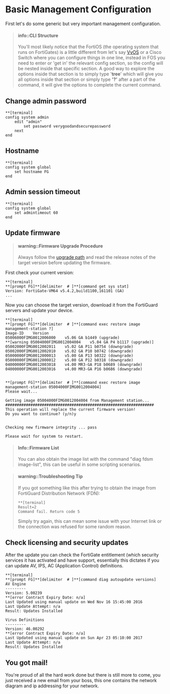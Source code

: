 # Basic Management Configuration

First let's do some generic but very important management configuration.

> #### info::CLI Structure
>
> You'll most likely notice that the FortiOS \(the operating system that runs on FortiGates\) is a little different from let's say [VyOS](https://vyos.io/) or a Cisco Switch where you can configure things in one line, instead in FOS you need to enter or 'get in' the relevant config section, so the config will be nested inside that specific section. A good way to explore the options inside that section is to simply type '**tree**' which will give you all options inside that section or simply type **'?'** after a part of the command, it will give the options to complete the current command.

## Change admin password

```
**[terminal]
config system admin
    edit "admin"
        set password verygoodandsecurepassword
    next
end
```

## Hostname

```
**[terminal]
config system global
    set hostname FG
end
```

## Admin session timeout

```
**[terminal]
config system global
    set admintimeout 60
end
```

## Update firmware

> #### warning::Firmware Upgrade Procedure
>
> Always follow the [upgrade path](http://cookbook.fortinet.com/sysadmins-notebook/supported-upgrade-paths-fortios/) and read the release notes of the target version before updating the firmware.

First check your current version:

```
**[terminal]
**[prompt FG]**[delimiter  # ]**[command get sys stat]
Version: FortiGate-VM64 v5.4.2,build1100,161101 (GA)
...
```

Now you can choose the target version, download it from the FortiGuard servers and update your device.

```
**[terminal]
**[prompt FG]**[delimiter  # ]**[command exec restore image management-station ?]
Image-ID    Version
05006000FIMG0012006000    v5.06 GA b1449 (upgrade)
**[warning 05004000FIMG0012004004    v5.04 GA P4 b1117 (upgrade)]
05002000FIMG0012002011    v5.02 GA P11 b0754 (downgrade)
05002000FIMG0012002010    v5.02 GA P10 b0742 (downgrade)
05000000FIMG0012000013    v5.00 GA P13 b0322 (downgrade)
05000000FIMG0012000012    v5.00 GA P12 b0318 (downgrade)
04000000FIMG0012003018    v4.00 MR3-GA P18 b0689 (downgrade)
04000000FIMG0012003016    v4.00 MR3-GA P16 b0686 (downgrade)


**[prompt FG]**[delimiter  # ]**[command exec restore image management-station 05004000FIMG0012004004]
Please wait...

Getting image 05004000FIMG0012004004 from Management station...
#################################################################
This operation will replace the current firmware version!
Do you want to continue? (y/n)y


Checking new firmware integrity ... pass

Please wait for system to restart.
```

> #### Info::Firmware List
>
> You can also obtain the image list with the command "diag fdsm image-list", this can be useful in some scripting scenarios.

#### 

> #### warning::Troubleshooting Tip
>
> If you got something like this after trying to obtain the image from FortiGuard Distribution Network \(FDN\):
>
> ```
> **[terminal]
> Result=2
> Command fail. Return code 5
> ```
>
> Simply try again, this can mean some issue with your Internet link or the connection was refused for some random reason.

## Check licensing and security updates

After the update you can check the FortiGate entitlement \(which security services it has activated and have support, essentially this dictates if you can update AV, IPS, AC \(Application Control\) definitions.

```
**[terminal]
**[prompt FG]**[delimiter  # ]**[command diag autoupdate versions]
AV Engine
---------
Version: 5.00239
**[error Contract Expiry Date: n/a]
Last Updated using manual update on Wed Nov 16 15:45:00 2016
Last Update Attempt: n/a
Result: Updates Installed

Virus Definitions
---------
Version: 46.00292
**[error Contract Expiry Date: n/a]
Last Updated using manual update on Sun Apr 23 05:10:00 2017
Last Update Attempt: n/a
Result: Updates Installed
```

## You got mail!

You're proud of all the hard work done but there is still more to come, you just received a new email from your boss, this one contains the network diagram and ip addressing for your network.

